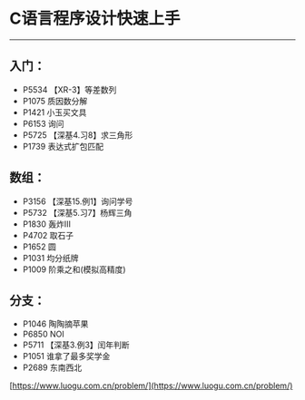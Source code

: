 # C语言程序设计快速上手

---

## 入门：

* P5534 【XR-3】等差数列
* P1075 质因数分解
* P1421 小玉买文具
* P6153 询问
* P5725 【深基4.习8】求三角形
* P1739 表达式扩包匹配

## 数组：

* P3156 【深基15.例1】询问学号
* P5732 【深基5.习7】杨辉三角
* P1830 轰炸III
* P4702 取石子
* P1652 圆
* P1031 均分纸牌
* P1009 阶乘之和(模拟高精度)
 
## 分支：

* P1046 陶陶摘苹果
* P6850 NOI
* P5711 【深基3.例3】闰年判断
* P1051 谁拿了最多奖学金
* P2689 东南西北

[https://www.luogu.com.cn/problem/](https://www.luogu.com.cn/problem/)
